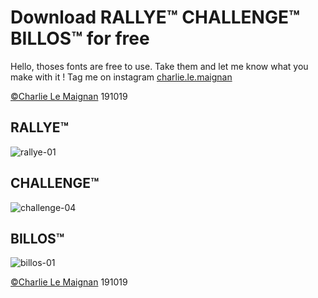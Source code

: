 # Download RALLYE™ CHALLENGE™ BILLOS™ for free

Hello, thoses fonts are free to use. Take them and let me know what you make with it !
Tag me on instagram [charlie.le.maignan](https://www.instagram.com/charlie.le.maignan/)

[©Charlie Le Maignan](http://charlielemaignan.com) 191019


## RALLYE™
![rallye-01](http://charlielemaignan.com/assets/img/projects/experimentation/typographie/rallye/01.png)

## CHALLENGE™
![challenge-04](http://charlielemaignan.com/assets/img/projects/experimentation/typographie/challenge/04.png)

## BILLOS™
![billos-01](http://charlielemaignan.com/assets/img/projects/experimentation/typographie/billos/01.png)

[©Charlie Le Maignan](http://charlielemaignan.com) 191019
